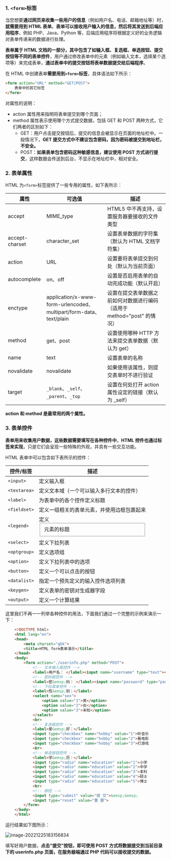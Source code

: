 ### 1. `<form>`标签

当您想要**通过网页来收集一些用户的信息**（例如用户名、电话、邮箱地址等）时，**就需要用到 HTML  表单**。**表单可以接收用户输入的信息，然后将其发送到后端应用程序**，例如 PHP、Java、Python  等，后端应用程序将根据定义好的业务逻辑对表单传递来的数据进行处理。

**表单属于 HTML 文档的一部分，其中包含了如输入框、复选框、单选按钮、提交按钮等不同的表单控件**，用户通过修改表单中的元素（例如输入文本，选择某个选项等）来完成表单，**通过表单中的提交按钮将表单数据提交给后端程序**。

在 HTML 中创建表单**需要用到` <form> `标签**，具体语法如下所示：

```html
<form action="URL" method="GET|POST">
    表单中的其它标签
</form>
```

对属性的说明：

- action 属性用来指明将表单提交到哪个页面；
- method 属性表示使用哪个方式提交数据，包括 GET 和 POST 两种方式，它们两者的区别如下：
  - GET：用户点击提交按钮后，提交的信息会被显示在页面的地址栏中。一般情况下，**GET 提交方式中不建议包含密码，因为密码被提交到地址栏，不安全。**
  - POST：**如果表单包含密码这种敏感信息，建议使用 POST 方式进行提交**，这样数据会传送到后台，不显示在地址栏中，相对安全。

### 2. 表单属性

HTML 为`<form>`标签提供了一些专用的属性，如下表所示：

| 属性           | 可选值                                                       | 描述                                                         |
| -------------- | ------------------------------------------------------------ | ------------------------------------------------------------ |
| accept         | MIME_type                                                    | HTML5 中不再支持，设置服务器要接收的文件类型                 |
| accept-charset | character_set                                                | 设置表单数据的字符集（默认为 HTML 文档字符集）               |
| action         | URL                                                          | 设置要将表单提交到何处（默认为当前页面）                     |
| autocomplete   | on、off                                                      | 设置是否启用表单的自动完成功能（默认开启）                   |
| enctype        | application/x-www-form-urlencoded、  multipart/form-data、  text/plain | 设置在提交表单数据之前如何对数据进行编码（适用于 method="post" 的情况） |
| method         | get、post                                                    | 设置使用哪种 HTTP 方法来提交表单数据（默认为 get）           |
| name           | text                                                         | 设置表单的名称                                               |
| novalidate     | novalidate                                                   | 如果使用该属性，则提交表单时不进行验证                       |
| target         | `_blank`、`_self`、`_parent`、`_top`                         | 设置在何处打开 action 属性设定的链接（默认为 _self）         |

**action 和 method 是最常用的两个属性。**

### 3. 表单控件

**表单用来收集用户数据，这些数据需要填写在各种控件中**。**HTML 控件也通过标签来实现**，只是它们会呈现一些特殊的外观，并具有一些交互功能。

HTML 表单中可以包含如下表所示的控件：

| 控件/标签    | 描述                                       |
| ------------ | ------------------------------------------ |
| `<input>`    | 定义输入框                                 |
| `<textarea>` | 定义文本域（一个可以输入多行文本的控件）   |
| `<label>`    | 为表单中的各个控件定义标题                 |
| `<fieldset>` | 定义一组相关的表单元素，并使用边框包裹起来 |
| `<legend>`   | 定义 <fieldset> 元素的标题                 |
| `<select>`   | 定义下拉列表                               |
| `<optgroup>` | 定义选项组                                 |
| `<option>`   | 定义下拉列表中的选项                       |
| `<button>`   | 定义一个可以点击的按钮                     |
| `<datalist>` | 指定一个预先定义的输入控件选项列表         |
| `<keygen>`   | 定义表单的密钥对生成器字段                 |
| `<output>`   | 定义一个计算结果                           |

这里我们不再一一列举各种控件的用法，下面我们通过一个完整的示例来演示一下：

```html
    <!DOCTYPE html>
    <html lang="en">
    <head>
        <meta charset="gbk">
        <title>HTML form表单演示</title>
    </head>
    <body>
        <form action="./userinfo.php" method="POST">
            <!-- 文本输入框控件 -->
            <label>用户名： </label><input name="username" type="text"><br>
            <!-- 密码框控件 -->
            <label>密&emsp;码： </label><input name="password" type="password"><br>
            <!-- 下拉菜单控件 -->
            <label>性&emsp;别：</label>
            <select name="sex">
                <option value="1">男</option>
                <option value="2">女</option>
                <option value="3">未知</option>
            </select>
            <br>
            <!-- 复选框控件 -->
            <label>爱&emsp;好：</label>
            <input type="checkbox" name="hobby" value="1">听音乐
            <input type="checkbox" name="hobby" value="2">看电影
            <input type="checkbox" name="hobby" value="3">打游戏
            <br>
            <!-- 单选按钮控件 -->
            <label>学&emsp;历：</label>
            <input type="radio" name="education" value="1">小学
            <input type="radio" name="education" value="2">中学
            <input type="radio" name="education" value="3">本科
            <input type="radio" name="education" value="4">硕士
            <input type="radio" name="education" value="5">博士
            <br>
            <!-- 按钮 -->
            <input type="submit" value="提 交">&emsp;&emsp;
            <input type="reset" value="重 置">
        </form>
    </body>
    </html>
```

运行结果如下图所示：

![image-20221225183156834](C:\Users\DELL\AppData\Roaming\Typora\typora-user-images\image-20221225183156834.png)

填写好用户数据，**点击“提交”按钮，即可使用 POST 方式将数据提交到当前目录下的 userinfo.php 页面，在服务器端通过 PHP 代码可以接收提交的数据。**